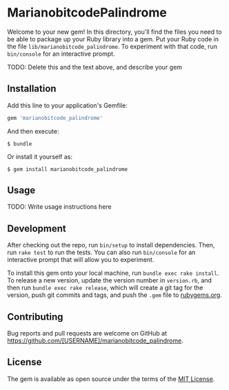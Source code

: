 # MarianobitcodePalindrome

Welcome to your new gem! In this directory, you'll find the files you need to be able to package up your Ruby library into a gem. Put your Ruby code in the file `lib/marianobitcode_palindrome`. To experiment with that code, run `bin/console` for an interactive prompt.

TODO: Delete this and the text above, and describe your gem

## Installation

Add this line to your application's Gemfile:

```ruby
gem 'marianobitcode_palindrome'
```

And then execute:

    $ bundle

Or install it yourself as:

    $ gem install marianobitcode_palindrome

## Usage

TODO: Write usage instructions here

## Development

After checking out the repo, run `bin/setup` to install dependencies. Then, run `rake test` to run the tests. You can also run `bin/console` for an interactive prompt that will allow you to experiment.

To install this gem onto your local machine, run `bundle exec rake install`. To release a new version, update the version number in `version.rb`, and then run `bundle exec rake release`, which will create a git tag for the version, push git commits and tags, and push the `.gem` file to [rubygems.org](https://rubygems.org).

## Contributing

Bug reports and pull requests are welcome on GitHub at https://github.com/[USERNAME]/marianobitcode_palindrome.

## License

The gem is available as open source under the terms of the [MIT License](https://opensource.org/licenses/MIT).
